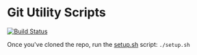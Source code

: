 # Git Utility Scripts

[![Build Status](https://app.travis-ci.com/lancethomps/git-scripts.svg?branch=main)](https://app.travis-ci.com/lancethomps/git-scripts)

Once you've cloned the repo, run the [setup.sh](setup.sh) script: `./setup.sh`
